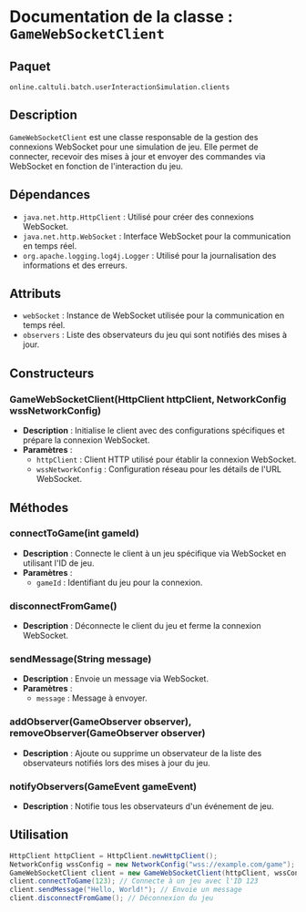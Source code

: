 # Documentation de la classe : `GameWebSocketClient`

## Paquet
`online.caltuli.batch.userInteractionSimulation.clients`

## Description
`GameWebSocketClient` est une classe responsable de la gestion des connexions WebSocket pour une simulation de jeu. Elle permet de connecter, recevoir des mises à jour et envoyer des commandes via WebSocket en fonction de l'interaction du jeu.

## Dépendances
- `java.net.http.HttpClient` : Utilisé pour créer des connexions WebSocket.
- `java.net.http.WebSocket` : Interface WebSocket pour la communication en temps réel.
- `org.apache.logging.log4j.Logger` : Utilisé pour la journalisation des informations et des erreurs.

## Attributs
- `webSocket` : Instance de WebSocket utilisée pour la communication en temps réel.
- `observers` : Liste des observateurs du jeu qui sont notifiés des mises à jour.

## Constructeurs
### GameWebSocketClient(HttpClient httpClient, NetworkConfig wssNetworkConfig)
- **Description** : Initialise le client avec des configurations spécifiques et prépare la connexion WebSocket.
- **Paramètres** :
    - `httpClient` : Client HTTP utilisé pour établir la connexion WebSocket.
    - `wssNetworkConfig` : Configuration réseau pour les détails de l'URL WebSocket.

## Méthodes
### connectToGame(int gameId)
- **Description** : Connecte le client à un jeu spécifique via WebSocket en utilisant l'ID de jeu.
- **Paramètres** :
    - `gameId` : Identifiant du jeu pour la connexion.

### disconnectFromGame()
- **Description** : Déconnecte le client du jeu et ferme la connexion WebSocket.

### sendMessage(String message)
- **Description** : Envoie un message via WebSocket.
- **Paramètres** :
    - `message` : Message à envoyer.

### addObserver(GameObserver observer), removeObserver(GameObserver observer)
- **Description** : Ajoute ou supprime un observateur de la liste des observateurs notifiés lors des mises à jour du jeu.

### notifyObservers(GameEvent gameEvent)
- **Description** : Notifie tous les observateurs d'un événement de jeu.

## Utilisation
```java
HttpClient httpClient = HttpClient.newHttpClient();
NetworkConfig wssConfig = new NetworkConfig("wss://example.com/game");
GameWebSocketClient client = new GameWebSocketClient(httpClient, wssConfig);
client.connectToGame(123); // Connecte à un jeu avec l'ID 123
client.sendMessage("Hello, World!"); // Envoie un message
client.disconnectFromGame(); // Déconnexion du jeu
